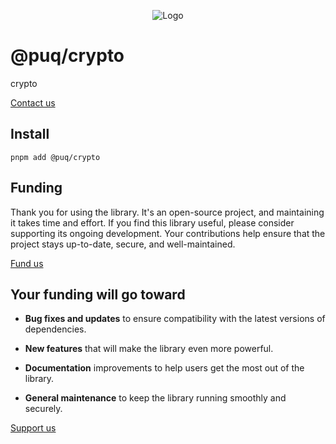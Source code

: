 <p align="center">
  <img src="https://beemood.github.io/puq/libs/crypto/assets/favicon.png" alt="Logo" />
</p>

# @puq/crypto

crypto

[Contact us](mailto:robert.brightline+crypto@gmail.com?subject=@puq/crypto)

## Install

`pnpm add @puq/crypto`

## Funding

Thank you for using the library. It's an open-source project, and maintaining it takes time and effort. If you find this library useful, please consider supporting its ongoing development. Your contributions help ensure that the project stays up-to-date, secure, and well-maintained.

[Fund us](https://cash.app/$puqlib)

## Your funding will go toward

- **Bug fixes and updates** to ensure compatibility with the latest versions of dependencies.

- **New features** that will make the library even more powerful.

- **Documentation** improvements to help users get the most out of the library.

- **General maintenance** to keep the library running smoothly and securely.

[Support us](https://cash.app/$puqlib)
